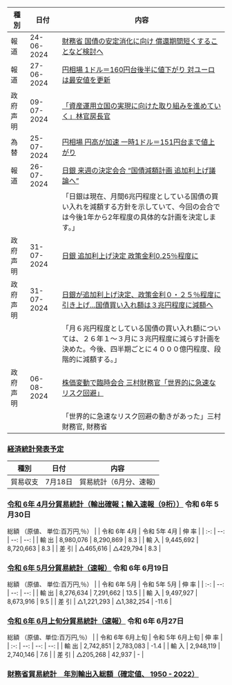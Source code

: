 

|種別|日付|内容|
|--|--|--------|
|報道|24-06-2024|[財務省 国債の安定消化に向け 償還期間短くすることなど検討へ](https://www3.nhk.or.jp/news/html/20240624/k10014489951000.html)|
|報道|27-06-2024|[円相場 1ドル＝160円台後半に値下がり 対ユーロは最安値を更新](https://www3.nhk.or.jp/news/html/20240626/k10014490251000.html)|
|政府声明|09-07-2024|[「資産運用立国の実現に向けた取り組みを進めていく」林官房長官](https://www3.nhk.or.jp/news/html/20240709/k10014505891000.html)|
|為替|25-07-2024|[円相場 円高が加速 一時1ドル＝151円台まで値上がり](https://www3.nhk.or.jp/news/html/20240725/k10014522811000.html)|
|報道|26-07-2024|[日銀 来週の決定会合 “国債減額計画 追加利上げ議論へ”](https://www3.nhk.or.jp/news/html/20240726/k10014523931000.html)|
|||「日銀は現在、月間6兆円程度としている国債の買い入れを減額する方針を示していて、今回の会合では今後1年から2年程度の具体的な計画を決定します。」|
|政府声明|31-07-2024|[日銀 追加利上げ決定 政策金利0.25％程度に](https://www3.nhk.or.jp/news/html/20240731/k10014530751000.html)|
|政府声明|31-07-2024|[日銀が追加利上げ決定、政策金利０・２５％程度に引き上げ…国債買い入れ額は３兆円程度に減額へ](https://www.yomiuri.co.jp/economy/20240731-OYT1T50112/)|
|||「月６兆円程度としている国債の買い入れ額については、２６年１～３月に３兆円程度に減らす計画を決めた。今後、四半期ごとに４０００億円程度、段階的に減額する。」|
|政府声明| 06-08-2024|[株価変動で臨時会合 三村財務官「世界的に急速なリスク回避」](https://www3.nhk.or.jp/news/html/20240806/k10014538841000.html)|
|||「世界的に急速なリスク回避の動きがあった」三村財務官, 財務省|


### [経済統計発表予定](https://www.customs.go.jp/toukei/info/index.htm)
|種別|日付|内容|
|--|--|--------|
|貿易収支|7月18日|貿易統計（6月分、速報)|


### [令和 6年 4月分貿易統計（輸出確報；輸入速報（9桁））](https://www.customs.go.jp/toukei/shinbun/trade-st/2024/2024045.xml) 令和 6年 5月30日
総額 （原値、 単位:百万円,％）
|  | 令和 6年 4月 | 令和 5年 4月 | 伸 率 |
| :-: | --: | --: | --: |
| 輸 出 | 8,980,076 | 8,290,869 | 8.3 |
| 輸 入 | 9,445,692 | 8,720,663 | 8.3 |
| 差 引 | △465,616 | △429,794 | 8.3 |

### [令和 6年 5月分貿易統計（速報）](https://www.customs.go.jp/toukei/shinbun/trade-st/2024/2024054.xml) 令和 6年 6月19日
総額 （原値、 単位:百万円,％）
|  | 令和 6年 5月 | 令和 5年 5月 | 伸 率 |
| :-: | --: | --: | --: |
| 輸 出 | 8,276,634 | 7,291,662 | 13.5 |
| 輸 入 | 9,497,927 | 8,673,916 | 9.5 |
| 差 引 | △1,221,293 | △1,382,254 | \-11.6 |

### [令和 6年 6月上旬分貿易統計（速報）](https://www.customs.go.jp/toukei/shinbun/trade-st/2024/2024061.xml) 令和 6年 6月27日
総額 （原値、単位:百万円,％）
|  | 令和 6年 6月上旬 | 令和 5年 6月上旬 | 伸 率 |
| :-: | --: | --: | --: |
| 輸 出 | 2,742,851 | 2,783,083 | \-1.4 |
| 輸 入 | 2,948,119 | 2,740,146 | 7.6 |
| 差 引 | △205,268 | 42,937 | \- |

### [財務省貿易統計　年別輸出入総額（確定値、 1950 - 2022）](https://www.customs.go.jp/toukei/suii/html/nenbet.htm)

